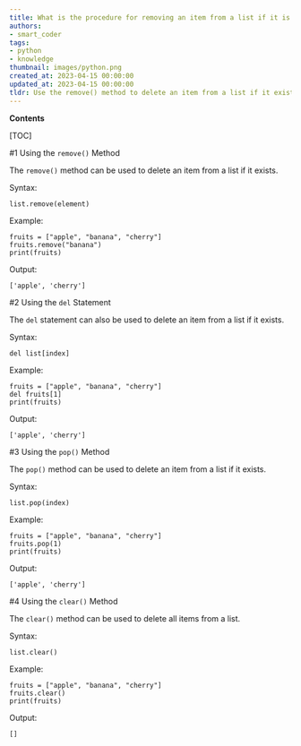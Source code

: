 ```yaml
---
title: What is the procedure for removing an item from a list if it is present?
authors:
- smart_coder
tags:
- python
- knowledge
thumbnail: images/python.png
created_at: 2023-04-15 00:00:00
updated_at: 2023-04-15 00:00:00
tldr: Use the remove() method to delete an item from a list if it exists.
---
```


**Contents**

[TOC]

#1 Using the `remove()` Method

The `remove()` method can be used to delete an item from a list if it exists.

Syntax:
```
list.remove(element)
```

Example:
```
fruits = ["apple", "banana", "cherry"]
fruits.remove("banana")
print(fruits)
```

Output:
```
['apple', 'cherry']
```

#2 Using the `del` Statement

The `del` statement can also be used to delete an item from a list if it exists.

Syntax:
```
del list[index]
```

Example:
```
fruits = ["apple", "banana", "cherry"]
del fruits[1]
print(fruits)
```

Output:
```
['apple', 'cherry']
```

#3 Using the `pop()` Method

The `pop()` method can be used to delete an item from a list if it exists.

Syntax:
```
list.pop(index)
```

Example:
```
fruits = ["apple", "banana", "cherry"]
fruits.pop(1)
print(fruits)
```

Output:
```
['apple', 'cherry']
```

#4 Using the `clear()` Method

The `clear()` method can be used to delete all items from a list.

Syntax:
```
list.clear()
```

Example:
```
fruits = ["apple", "banana", "cherry"]
fruits.clear()
print(fruits)
```

Output:
```
[]
```
